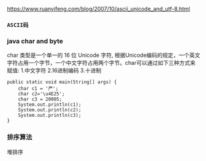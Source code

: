 https://www.ruanyifeng.com/blog/2007/10/ascii_unicode_and_utf-8.html

### `ASCII码`











### java char and byte

char 类型是一个单一的 16 位 Unicode 字符, 根据Unicode编码的规定，一个英文字符占用一个字节，一个中文字符占用两个字节。char可以通过如下三种方式来赋值: 1.中文字符 2.16进制编码 3.十进制

```
public static void main(String[] args) {
    char c1 = '严';
    char c2='\u4E25';
    char c3 = 20005;
    System.out.println(c1);
    System.out.println(c2);
    System.out.println(c3);
}
```





### 排序算法

堆排序

